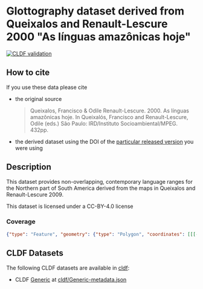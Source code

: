 # Glottography dataset derived from Queixalos and Renault-Lescure 2000 "As línguas amazônicas hoje"

[![CLDF validation](https://github.com/Glottography/queixalos2000linguas/workflows/CLDF-validation/badge.svg)](https://github.com/Glottography/queixalos2000linguas/actions?query=workflow%3ACLDF-validation)

## How to cite

If you use these data please cite
- the original source
  > Queixalos, Francisco & Odile Renault-Lescure. 2000. As línguas amazônicas hoje. In  Queixalós, Francisco and Renault-Lescure, Odile (eds.) São Paulo: IRD/Instituto Socioambiental/MPEG. 432pp.
- the derived dataset using the DOI of the [particular released version](../../releases/) you were using

## Description


This dataset provides non-overlapping, contemporary language ranges for the Northern part of South America derived from the maps in Queixalos and Renault-Lescure 2009.

This dataset is licensed under a CC-BY-4.0 license




### Coverage

```geojson
{"type": "Feature", "geometry": {"type": "Polygon", "coordinates": [[[-79.0, -22.2], [-79.0, 5.9], [-44.7, 5.9], [-44.7, -22.2], [-79.0, -22.2]]]}, "properties": {}}
```


## CLDF Datasets

The following CLDF datasets are available in [cldf](cldf):

- CLDF [Generic](https://github.com/cldf/cldf/tree/master/modules/Generic) at [cldf/Generic-metadata.json](cldf/Generic-metadata.json)